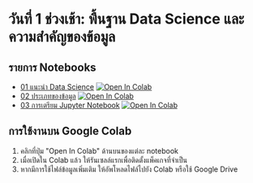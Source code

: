 # วันที่ 1 ช่วงเช้า: พื้นฐาน Data Science และความสำคัญของข้อมูล

## รายการ Notebooks

- [01 แนะนำ Data Science](https://colab.research.google.com/github/amornpan/NT-Data-Science-and-Data-Analytics/blob/master/labs/วันที่1-เช้า/01_แนะนำ_Data_Science.ipynb) [![Open In Colab](https://colab.research.google.com/assets/colab-badge.svg)](https://colab.research.google.com/github/amornpan/NT-Data-Science-and-Data-Analytics/blob/master/labs/วันที่1-เช้า/01_แนะนำ_Data_Science.ipynb)
- [02 ประเภทของข้อมูล](https://colab.research.google.com/github/amornpan/NT-Data-Science-and-Data-Analytics/blob/master/labs/วันที่1-เช้า/02_ประเภทของข้อมูล.ipynb) [![Open In Colab](https://colab.research.google.com/assets/colab-badge.svg)](https://colab.research.google.com/github/amornpan/NT-Data-Science-and-Data-Analytics/blob/master/labs/วันที่1-เช้า/02_ประเภทของข้อมูล.ipynb)
- [03 การเตรียม Jupyter Notebook](https://colab.research.google.com/github/amornpan/NT-Data-Science-and-Data-Analytics/blob/master/labs/วันที่1-เช้า/03_การเตรียม_Jupyter_Notebook.ipynb) [![Open In Colab](https://colab.research.google.com/assets/colab-badge.svg)](https://colab.research.google.com/github/amornpan/NT-Data-Science-and-Data-Analytics/blob/master/labs/วันที่1-เช้า/03_การเตรียม_Jupyter_Notebook.ipynb)

## การใช้งานบน Google Colab

1. คลิกที่ปุ่ม "Open In Colab" ด้านบนของแต่ละ notebook
2. เมื่อเปิดใน Colab แล้ว ให้รันเซลล์แรกเพื่อติดตั้งแพ็คเกจที่จำเป็น
3. หากมีการใช้ไฟล์ข้อมูลเพิ่มเติม ให้อัพโหลดไฟล์ไปยัง Colab หรือใช้ Google Drive
